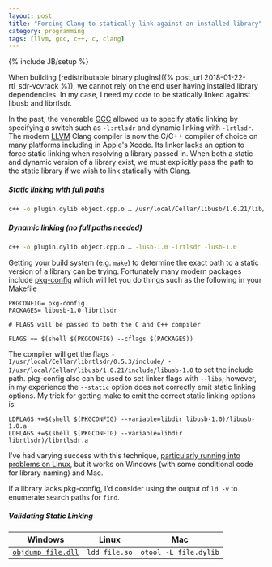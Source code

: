 ```yaml
---
layout: post
title: "Forcing Clang to statically link against an installed library"
category: programming
tags: [llvm, gcc, c++, c, clang]
---
```

{% include JB/setup %}

When building [redistributable binary plugins]({% post_url 2018-01-22-rtl_sdr-vcvrack %}),
we cannot rely on the end user having installed library dependencies.
In my case, I need my code to be statically linked against libusb and librtlsdr.

In the past, the venerable [GCC](https://gcc.gnu.org) allowed us to specify static linking by specifying a switch
such as `-l:rtlsdr` and dynamic linking with `-lrtlsdr`. The modern [LLVM](http://llvm.org) Clang compiler
is now the C/C++ compiler of choice on many platforms including in Apple's Xcode.
Its linker lacks an option to force static linking when resolving a library passed in.
When both a static and dynamic version of a library exist, we must explicitly pass the path to the static library if we wish to link statically with Clang.

##### Static linking with full paths
```bash
c++ -o plugin.dylib object.cpp.o … /usr/local/Cellar/libusb/1.0.21/lib/libusb-1.0.a /usr/local/Cellar/librtlsdr/0.5.3/lib/librtlsdr.a
```
##### Dynamic linking (no full paths needed)
```bash
c++ -o plugin.dylib object.cpp.o … -lusb-1.0 -lrtlsdr -lusb-1.0
```

Getting your build system (e.g. `make`) to determine the exact path to a static version of a library can be trying.
Fortunately many modern packages include [pkg-config](https://www.freedesktop.org/wiki/Software/pkg-config/)
which will let you do things such as the following in your Makefile
```make
PKGCONFIG= pkg-config
PACKAGES= libusb-1.0 librtlsdr

# FLAGS will be passed to both the C and C++ compiler

FLAGS += $(shell $(PKGCONFIG) --cflags $(PACKAGES))
```
The compiler will get the flags
`-I/usr/local/Cellar/librtlsdr/0.5.3/include/ -I/usr/local/Cellar/libusb/1.0.21/include/libusb-1.0`
to set the include path. pkg-config also can be used to set linker flags with `--libs`; however,
in my experience the `--static` option does not correctly emit static linking options.
My trick for getting make to emit the correct static linking options is:
```make
LDFLAGS +=$(shell $(PKGCONFIG) --variable=libdir libusb-1.0)/libusb-1.0.a
LDFLAGS +=$(shell $(PKGCONFIG) --variable=libdir librtlsdr)/librtlsdr.a
```

I've had varying success with this technique, [particularly running into problems on Linux](https://github.com/WIZARDISHUNGRY/vcvrack-rtlsdr/issues/26),
but it works on Windows (with some conditional code for library naming) and Mac.

If a library lacks pkg-config, I'd consider using the output of `ld -v` to enumerate search paths for `find`.

##### Validating Static Linking

| Windows            | Linux         | Mac                   |
|--------------------|---------------|-----------------------|
| [`objdump file.dll`](https://stackoverflow.com/questions/1993673/what-is-the-equivalent-of-linuxs-ldd-on-windows) | `ldd file.so` | `otool -L file.dylib` |
